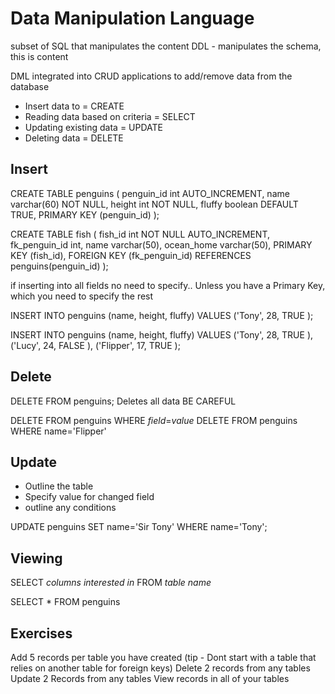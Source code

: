 # Data Manipulation Language

subset of SQL that manipulates the content
DDL - manipulates the schema, this is content

DML integrated into CRUD applications to add/remove data from the database

- Insert data to                  = CREATE
- Reading data based on criteria  = SELECT  
- Updating existing data          = UPDATE
- Deleting data                   = DELETE

## Insert

CREATE TABLE penguins (
    penguin_id int AUTO_INCREMENT,
    name varchar(60) NOT NULL,
    height int NOT NULL,
    fluffy boolean DEFAULT TRUE,
    PRIMARY KEY (penguin_id)
);

CREATE TABLE fish (
    fish_id int NOT NULL AUTO_INCREMENT,
    fk_penguin_id int,
    name varchar(50),
    ocean_home varchar(50),
    PRIMARY KEY (fish_id),
    FOREIGN KEY (fk_penguin_id) REFERENCES penguins(penguin_id)
);

if inserting into all fields no need to specify.. Unless you have a Primary Key, which you need to specify the rest

INSERT INTO penguins (name, height, fluffy)
VALUES ('Tony', 28, TRUE ); 

INSERT INTO penguins (name, height, fluffy)
VALUES ('Tony', 28, TRUE ),
('Lucy', 24, FALSE ),
('Flipper', 17, TRUE ); 

## Delete

DELETE FROM penguins; Deletes all data BE CAREFUL

DELETE FROM penguins WHERE *field*=*value*
DELETE FROM penguins WHERE name='Flipper'

## Update

- Outline the table
- Specify value for changed field
- outline any conditions

UPDATE penguins 
SET name='Sir Tony'
WHERE name='Tony';

## Viewing

SELECT *columns interested in* FROM *table name*

SELECT * FROM penguins

## Exercises 

Add 5 records per table you have created (tip - Dont start with a table that relies on another table for foreign keys)
Delete 2 records from any tables
Update 2 Records from any tables
View records in all of your tables


